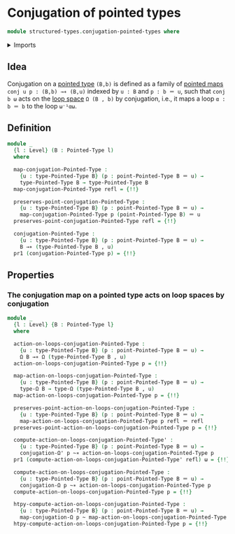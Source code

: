 # Conjugation of pointed types

```agda
module structured-types.conjugation-pointed-types where
```

<details><summary>Imports</summary>

```agda
open import foundation.action-on-identifications-functions
open import foundation.dependent-pair-types
open import foundation.function-types
open import foundation.homotopies
open import foundation.identity-types
open import foundation.universe-levels

open import structured-types.pointed-homotopies
open import structured-types.pointed-maps
open import structured-types.pointed-types

open import synthetic-homotopy-theory.conjugation-loops
open import synthetic-homotopy-theory.functoriality-loop-spaces
open import synthetic-homotopy-theory.loop-spaces
```

</details>

## Idea

Conjugation on a [pointed type](structured-types.pointed-types.md) `(B,b)` is
defined as a family of [pointed maps](structured-types.pointed-maps.md)
`conj u p : (B,b) →∗ (B,u)` indexed by `u : B` and `p : b ＝ u`, such that
`conj b ω` acts on the [loop space](synthetic-homotopy-theory.loop-spaces.md)
`Ω (B , b)` by conjugation, i.e., it maps a loop `α : b ＝ b` to the loop
`ω⁻¹αω`.

## Definition

```agda
module _
  {l : Level} (B : Pointed-Type l)
  where

  map-conjugation-Pointed-Type :
    {u : type-Pointed-Type B} (p : point-Pointed-Type B ＝ u) →
    type-Pointed-Type B → type-Pointed-Type B
  map-conjugation-Pointed-Type refl = {!!}

  preserves-point-conjugation-Pointed-Type :
    {u : type-Pointed-Type B} (p : point-Pointed-Type B ＝ u) →
    map-conjugation-Pointed-Type p (point-Pointed-Type B) ＝ u
  preserves-point-conjugation-Pointed-Type refl = {!!}

  conjugation-Pointed-Type :
    {u : type-Pointed-Type B} (p : point-Pointed-Type B ＝ u) →
    B →∗ (type-Pointed-Type B , u)
  pr1 (conjugation-Pointed-Type p) = {!!}
```

## Properties

### The conjugation map on a pointed type acts on loop spaces by conjugation

```agda
module _
  {l : Level} {B : Pointed-Type l}
  where

  action-on-loops-conjugation-Pointed-Type :
    {u : type-Pointed-Type B} (p : point-Pointed-Type B ＝ u) →
    Ω B →∗ Ω (type-Pointed-Type B , u)
  action-on-loops-conjugation-Pointed-Type p = {!!}

  map-action-on-loops-conjugation-Pointed-Type :
    {u : type-Pointed-Type B} (p : point-Pointed-Type B ＝ u) →
    type-Ω B → type-Ω (type-Pointed-Type B , u)
  map-action-on-loops-conjugation-Pointed-Type p = {!!}

  preserves-point-action-on-loops-conjugation-Pointed-Type :
    {u : type-Pointed-Type B} (p : point-Pointed-Type B ＝ u) →
    map-action-on-loops-conjugation-Pointed-Type p refl ＝ refl
  preserves-point-action-on-loops-conjugation-Pointed-Type p = {!!}

  compute-action-on-loops-conjugation-Pointed-Type' :
    {u : type-Pointed-Type B} (p : point-Pointed-Type B ＝ u) →
    conjugation-Ω' p ~∗ action-on-loops-conjugation-Pointed-Type p
  pr1 (compute-action-on-loops-conjugation-Pointed-Type' refl) ω = {!!}

  compute-action-on-loops-conjugation-Pointed-Type :
    {u : type-Pointed-Type B} (p : point-Pointed-Type B ＝ u) →
    conjugation-Ω p ~∗ action-on-loops-conjugation-Pointed-Type p
  compute-action-on-loops-conjugation-Pointed-Type p = {!!}

  htpy-compute-action-on-loops-conjugation-Pointed-Type :
    {u : type-Pointed-Type B} (p : point-Pointed-Type B ＝ u) →
    map-conjugation-Ω p ~ map-action-on-loops-conjugation-Pointed-Type p
  htpy-compute-action-on-loops-conjugation-Pointed-Type p = {!!}
```
